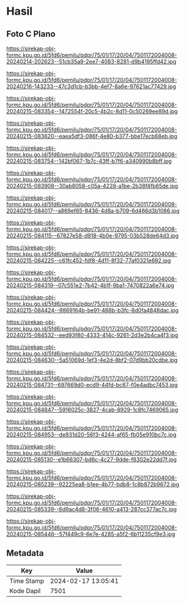 # Hasil

## Foto C Plano

https://sirekap-obj-formc.kpu.go.id/5fd6/pemilu/pdpr/75/01/17/20/04/7501172004008-20240214-202623--51cb35a9-2ee7-4083-8281-d9b4195ffd42.jpg

https://sirekap-obj-formc.kpu.go.id/5fd6/pemilu/pdpr/75/01/17/20/04/7501172004008-20240216-143233--47c3d1cb-b3bb-4ef7-8a6e-97621ac77429.jpg

https://sirekap-obj-formc.kpu.go.id/5fd6/pemilu/pdpr/75/01/17/20/04/7501172004008-20240215-083354--1472554f-20c5-4b2c-8d11-0c50269ee89d.jpg

https://sirekap-obj-formc.kpu.go.id/5fd6/pemilu/pdpr/75/01/17/20/04/7501172004008-20240215-083620--eaea5df3-086f-4e80-b377-bbe17ecb68eb.jpg

https://sirekap-obj-formc.kpu.go.id/5fd6/pemilu/pdpr/75/01/17/20/04/7501172004008-20240215-083754--142bf067-1b7c-43ff-b7f6-a340990b8bff.jpg

https://sirekap-obj-formc.kpu.go.id/5fd6/pemilu/pdpr/75/01/17/20/04/7501172004008-20240215-083908--30ab8058-c05a-4228-a1be-2b38f4fb65de.jpg

https://sirekap-obj-formc.kpu.go.id/5fd6/pemilu/pdpr/75/01/17/20/04/7501172004008-20240215-084017--a869ef65-8436-4d8a-b709-6d466d3b1086.jpg

https://sirekap-obj-formc.kpu.go.id/5fd6/pemilu/pdpr/75/01/17/20/04/7501172004008-20240215-084115--67827e58-d918-4b0e-9795-03b528de64d3.jpg

https://sirekap-obj-formc.kpu.go.id/5fd6/pemilu/pdpr/75/01/17/20/04/7501172004008-20240215-084225--c61fc452-fdf8-4d11-8f32-77af0321e692.jpg

https://sirekap-obj-formc.kpu.go.id/5fd6/pemilu/pdpr/75/01/17/20/04/7501172004008-20240215-084319--07c551e2-7b42-4b1f-9ba1-7470822a6e74.jpg

https://sirekap-obj-formc.kpu.go.id/5fd6/pemilu/pdpr/75/01/17/20/04/7501172004008-20240215-084424--9869164b-be91-488b-b3fc-8d0fa4848dac.jpg

https://sirekap-obj-formc.kpu.go.id/5fd6/pemilu/pdpr/75/01/17/20/04/7501172004008-20240215-084532--eed93f80-4333-414c-9261-2d3e2b4ca4f3.jpg

https://sirekap-obj-formc.kpu.go.id/5fd6/pemilu/pdpr/75/01/17/20/04/7501172004008-20240215-084630--5a51069d-1ef3-4e2d-8bf2-07d9bb20cdbe.jpg

https://sirekap-obj-formc.kpu.go.id/5fd6/pemilu/pdpr/75/01/17/20/04/7501172004008-20240215-084731--697669d0-ecd9-44fd-bc87-f0e4adbc7453.jpg

https://sirekap-obj-formc.kpu.go.id/5fd6/pemilu/pdpr/75/01/17/20/04/7501172004008-20240215-084847--5916025c-3827-4cab-8929-1c8fc7469065.jpg

https://sirekap-obj-formc.kpu.go.id/5fd6/pemilu/pdpr/75/01/17/20/04/7501172004008-20240215-084953--de931d20-56f3-4244-af65-fb05e910bc7c.jpg

https://sirekap-obj-formc.kpu.go.id/5fd6/pemilu/pdpr/75/01/17/20/04/7501172004008-20240215-085130--e1b66307-bd6c-4c27-9dde-f8302e22dd7f.jpg

https://sirekap-obj-formc.kpu.go.id/5fd6/pemilu/pdpr/75/01/17/20/04/7501172004008-20240215-085239--92225ea8-b1ee-4b77-bdb8-1c8b872b9672.jpg

https://sirekap-obj-formc.kpu.go.id/5fd6/pemilu/pdpr/75/01/17/20/04/7501172004008-20240215-085339--6d9ac4d8-3f06-4610-a413-287cc377ac7c.jpg

https://sirekap-obj-formc.kpu.go.id/5fd6/pemilu/pdpr/75/01/17/20/04/7501172004008-20240215-085446--57f449c9-6e7e-4285-a5f2-6b11235cf9e3.jpg


## Metadata

| Key        | Value               |
| ---------- | ------------------- |
| Time Stamp | 2024-02-17 13:05:41 |
| Kode Dapil | 7501                |



